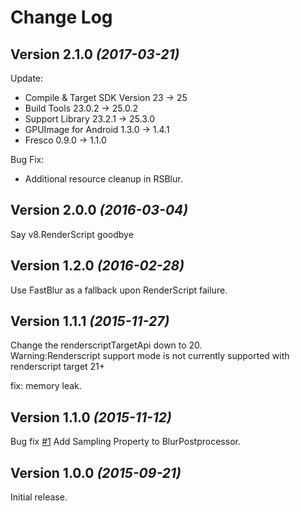 Change Log
==========

Version 2.1.0 *(2017-03-21)*
----------------------------

Update:
- Compile & Target SDK Version 23 -> 25
- Build Tools 23.0.2 -> 25.0.2
- Support Library 23.2.1 -> 25.3.0
- GPUImage for Android 1.3.0 -> 1.4.1
- Fresco 0.9.0 -> 1.1.0

Bug Fix:
- Additional resource cleanup in RSBlur.

Version 2.0.0 *(2016-03-04)*
----------------------------

Say v8.RenderScript goodbye

Version 1.2.0 *(2016-02-28)*
----------------------------

Use FastBlur as a fallback upon RenderScript failure.

Version 1.1.1 *(2015-11-27)*
----------------------------

Change the renderscriptTargetApi down to 20.  
 Warning:Renderscript support mode is not currently supported with renderscript target 21+  

fix: memory leak.

Version 1.1.0 *(2015-11-12)*
----------------------------

Bug fix [#1](https://github.com/wasabeef/fresco-processors/issues/1)
Add Sampling Property to BlurPostprocessor.

Version 1.0.0 *(2015-09-21)*
----------------------------

Initial release.
